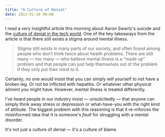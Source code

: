 ```yaml
---
title: "A Culture of Denial"
date: 2013-01-16 00:00
---
```


<import><p>I read a very insightful article this morning about Aaron Swartz's suicide and the <a href="http://psychcentral.com/blog/archives/2013/01/15/aaron-swartz-a-culture-of-denial-depression-suicide-in-tech/">culture of denial in the tech world</a>. One of the key takeaways from the article is that there still exists a stigma around mental illness. </p>

<blockquote>
  <p>Stigma still exists in many parts of our society, and often found among people who don’t think twice about health problems. There are still many — too many — who believe mental illness is a “made up” problem and that people can just help themselves out of the problem if they only put their mind to it.</p>
</blockquote>

<p>Certainly, no one would insist that you can simply <em>will</em> yourself to not have a broken leg. Or not be inflicted with hepatitis. Or whatever other physical ailment you might have. However, mental illness is treated differently. </p>

<p>I've heard people in our industry insist — unsolicitedly — that anyone can simply think away stress or depression or what-have-you with the right kind of attitude. The biggest problem with this reasoning is that it re-inforces the misinformed idea that it is someone's <em>fault</em> for struggling with a mental disorder. </p>

<p>It's not just a culture of denial — it's a culture of blame.</p></import>

<!-- more -->

